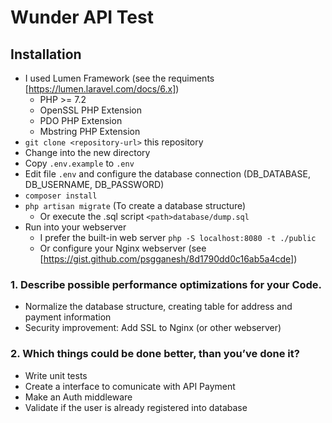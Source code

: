 Wunder API Test
==================

## Installation
* I used Lumen Framework (see the requiments [https://lumen.laravel.com/docs/6.x])
    * PHP >= 7.2
    * OpenSSL PHP Extension
    * PDO PHP Extension
    * Mbstring PHP Extension
* `git clone <repository-url>` this repository
* Change into the new directory
* Copy `.env.example` to `.env`
* Edit file `.env` and configure the database connection (DB_DATABASE, DB_USERNAME, DB_PASSWORD)
* `composer install`
* `php artisan migrate` (To create a database structure)
    * Or execute the .sql script `<path>database/dump.sql`
* Run into your webserver
    * I prefer the built-in web server `php -S localhost:8080 -t ./public`
    * Or configure your Nginx webserver (see [https://gist.github.com/psgganesh/8d1790dd0c16ab5a4cde])

### 1. Describe possible performance optimizations for your Code.
* Normalize the database structure, creating table for address and payment information
* Security improvement: Add SSL to Nginx (or other webserver)

### 2. Which things could be done better, than you’ve done it?
* Write unit tests
* Create a interface to comunicate with API Payment
* Make an Auth middleware
* Validate if the user is already registered into database
